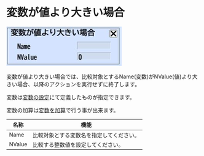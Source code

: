 # 変数が値より大きい場合

![IfMoreThan](img/IfMoreThan.jpg)

変数が値より大きい場合では、比較対象とするName(変数)がNValue(値)より大きい場合、以降のアクションを実行せずに終了します。

変数は[変数の設定](SetVar.md)にて定義したものが指定できます。

変数の加算は[変数を加算](AddVar.md)で行う事が出来ます。

| 名称 | 機能  |
| ---- | ---- |
| Name | 比較対象とする変数名を指定してください。 |
| NValue | 比較する整数値を設定してください。 |
